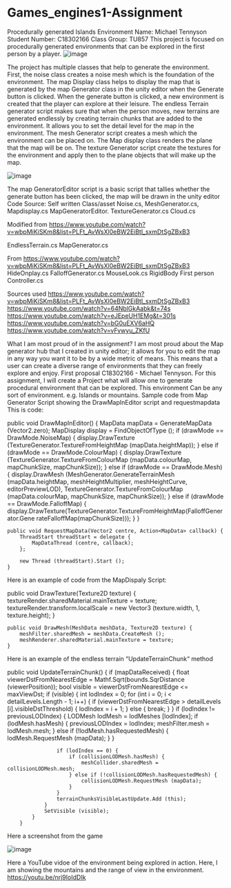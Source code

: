 # Games_engines1-Assignment
Procedurally generated Islands Environment
Name: Michael Tennyson
Student Number: C18302166
Class Group: TU857
 This project is focused on procedurally generated environments that can be explored in the first person by a player.
 ![image](https://user-images.githubusercontent.com/55544189/146186160-006098d4-b7ba-4c6f-b64f-b9875f195837.png)


The project has multiple classes that help to generate the environment. First, the noise class creates a noise mesh which is the foundation of the environment. The map Display class helps to display the map that is generated by the map Generator class in the unity editor when the Generate button is clicked. When the generate button is clicked, a new environment is created that the player can explore at their leisure. The endless Terrain generator script makes sure that when the person moves, new terrains are generated endlessly by creating terrain chunks that are added to the environment. It allows you to set the detail level for the map in the environment. The mesh Generator script creates a mesh which the environment can be placed on. The Map display class renders the plane that the map will be on. The texture Generator script create the textures for the environment and apply then to the plane objects that will make up the map. 

![image](https://user-images.githubusercontent.com/55544189/146186233-17dd30e3-069c-42fe-a483-95af7de574c7.png)

 
The map GeneratorEditor script is a basic script that tallies whether the generate button has been clicked, the map will be drawn in the unity editor 
Code Source:
Self written
Class/asset	
Noise.cs,
MeshGenerator.cs,
Mapdisplay.cs
MapGeneratorEditor.
TextureGenerator.cs
Cloud.cs

Modified from
https://www.youtube.com/watch?v=wbpMiKiSKm8&list=PLFt_AvWsXl0eBW2EiBtl_sxmDtSgZBxB3
	
EndlessTerrain.cs
MapGenerator.cs

From
https://www.youtube.com/watch?v=wbpMiKiSKm8&list=PLFt_AvWsXl0eBW2EiBtl_sxmDtSgZBxB3
HideOnplay.cs
FalloffGenerator.cs
MouseLook.cs
RigidBody First person Controller.cs
	
Sources used
https://www.youtube.com/watch?v=wbpMiKiSKm8&list=PLFt_AvWsXl0eBW2EiBtl_sxmDtSgZBxB3
https://www.youtube.com/watch?v=64NblGkAabk&t=74s
https://www.youtube.com/watch?v=eJEpeUH1EMg&t=301s
https://www.youtube.com/watch?v=bG0uEXV6aHQ
https://www.youtube.com/watch?v=vFvwyu_ZKfU

What I am most proud of in the assignment?
I am most proud about the Map generator hub that I created in unity editor; it allows for you to edit the map in any way you want it to be by a wide metric of means. This means that a user can create a diverse range of environments that they can freely explore and enjoy.
First proposal
C18302166 - Michael Tennyson. For this assignment, I will create a Project what will allow one to generate procedural environment that can be explored. This environment Can be any sort of environment. e.g. Islands or mountains.
Sample code from Map Generator Script showing the DrawMapInEditor script and requestmapdata
This is code:

public void DrawMapInEditor() {
		MapData mapData = GenerateMapData (Vector2.zero);
		MapDisplay display = FindObjectOfType<MapDisplay> ();
		if (drawMode == DrawMode.NoiseMap) {
display.DrawTexture (TextureGenerator.TextureFromHeightMap (mapData.heightMap));
		} 
	else if (drawMode == DrawMode.ColourMap) {
display.DrawTexture (TextureGenerator.TextureFromColourMap (mapData.colourMap, mapChunkSize, mapChunkSize));
		} 
	else if (drawMode == DrawMode.Mesh) {
		display.DrawMesh (MeshGenerator.GenerateTerrainMesh (mapData.heightMap, meshHeightMultiplier, meshHeightCurve, editorPreviewLOD), TextureGenerator.TextureFromColourMap (mapData.colourMap, mapChunkSize, mapChunkSize));
		} 
	else if (drawMode == DrawMode.FalloffMap) {
				display.DrawTexture(TextureGenerator.TextureFromHeightMap(FalloffGenerator.Gene rateFalloffMap(mapChunkSize)));
		}
	}
	
	public void RequestMapData(Vector2 centre, Action<MapData> callback) {
		ThreadStart threadStart = delegate {
			MapDataThread (centre, callback);
		};

		new Thread (threadStart).Start ();
	}
Here is an example of code from the MapDispaly Script:
	
public void DrawTexture(Texture2D texture) {
		textureRender.sharedMaterial.mainTexture = texture;
		textureRender.transform.localScale = new Vector3 (texture.width, 1, texture.height);
	}
	
	public void DrawMesh(MeshData meshData, Texture2D texture) {
		meshFilter.sharedMesh = meshData.CreateMesh ();
		meshRenderer.sharedMaterial.mainTexture = texture;
	}

Here is an example of the endless terrain “UpdateTerrainChunk“ method

public void UpdateTerrainChunk() {
			if (mapDataReceived) {
				float viewerDstFromNearestEdge = Mathf.Sqrt(bounds.SqrDistance (viewerPosition));
				bool visible = viewerDstFromNearestEdge <= maxViewDst;
				if (visible) {
					int lodIndex = 0;
					for (int i = 0; i < detailLevels.Length - 1; i++) {
						if (viewerDstFromNearestEdge > detailLevels [i].visibleDstThreshold) {
							lodIndex = i + 1;
						} else {
							break;
						}
					}
					if (lodIndex != previousLODIndex) {
						LODMesh lodMesh = lodMeshes [lodIndex];
						if (lodMesh.hasMesh) {
							previousLODIndex = lodIndex;
							meshFilter.mesh = lodMesh.mesh;
						} else if (!lodMesh.hasRequestedMesh) {
							lodMesh.RequestMesh (mapData);
						}
					}
	
					if (lodIndex == 0) {
						if (collisionLODMesh.hasMesh) {
							meshCollider.sharedMesh = collisionLODMesh.mesh;
						} else if (!collisionLODMesh.hasRequestedMesh) {
							collisionLODMesh.RequestMesh (mapData);
						}
					}
					terrainChunksVisibleLastUpdate.Add (this);
				}
				SetVisible (visible);
			}
		}



Here a screenshot from the game
 
 ![image](https://user-images.githubusercontent.com/55544189/146186054-58357435-e21a-46b3-b845-34c9d8582838.png)

 
Here a YouTube vidoe of the environment being explored in action. Here, I am showing the mountains and the range of view in the environment.
https://youtu.be/nrj9IoIdDIk
